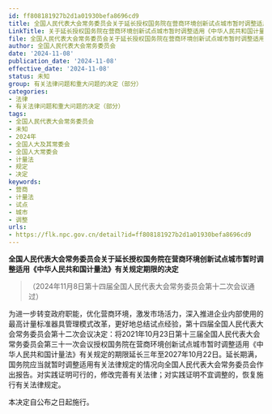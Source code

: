 ```yaml
---
id: ff808181927b2d1a01930befa8696cd9
title: 全国人民代表大会常务委员会关于延长授权国务院在营商环境创新试点城市暂时调整适用《中华人民共和国计量法》有关规定期限的决定
LinkTitle: 关于延长授权国务院在营商环境创新试点城市暂时调整适用《中华人民共和国计量法》有关规定期限的决定（2024）
file: 全国人民代表大会常务委员会关于延长授权国务院在营商环境创新试点城市暂时调整适用《中华人民共和国计量法》有关规定期限的决定_20241108_ff808181927b2d1a01930befa8696cd9.docx
author: 全国人民代表大会常务委员会
date: '2024-11-08'
publication_date: '2024-11-08'
effective_date: '2024-11-08'
status: 未知
group: 有关法律问题和重大问题的决定（部分）
categories:
- 法律
- 有关法律问题和重大问题的决定（部分）
tags:
- 全国人民代表大会常务委员会
- 未知
- 2024年
- 全国人大及其常委会
- 全国人大常委会
- 计量法
- 规定
- 决定
keywords:
- 营商
- 计量法
- 试点
- 城市
- 调整
urls:
- https://flk.npc.gov.cn/detail?id=ff808181927b2d1a01930befa8696cd9
---
```


**全国人民代表大会常务委员会关于延长授权国务院在营商环境创新试点城市暂时调整适用《中华人民共和国计量法》有关规定期限的决定**

> （2024年11月8日第十四届全国人民代表大会常务委员会第十二次会议通过）

为进一步转变政府职能，优化营商环境，激发市场活力，深入推进企业内部使用的最高计量标准器具管理模式改革，更好地总结试点经验，第十四届全国人民代表大会常务委员会第十二次会议决定：将2021年10月23日第十三届全国人民代表大会常务委员会第三十一次会议授权国务院在营商环境创新试点城市暂时调整适用《中华人民共和国计量法》有关规定的期限延长三年至2027年10月22日。延长期满，国务院应当就暂时调整适用有关法律规定的情况向全国人民代表大会常务委员会作出报告。对实践证明可行的，修改完善有关法律；对实践证明不宜调整的，恢复施行有关法律规定。

本决定自公布之日起施行。
